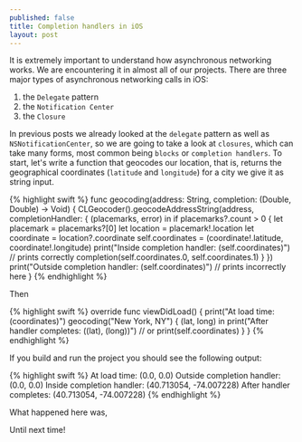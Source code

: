 ```yaml
---
published: false
title: Completion handlers in iOS
layout: post
---
```

It is extremely important to understand how asynchronous networking works. We are encountering it in almost all of our projects. There are three major types of asynchronous networking calls in iOS:

1. the `Delegate` pattern
2. the `Notification Center`
3. the `Closure`

In previous posts we already looked at the `delegate` pattern as well as `NSNotificationCenter`, so we are going to take a look at `closures`, which can take many forms, most common being `blocks` or `completion handlers`. To start, let's write a function that geocodes our location, that is, returns the geographical coordinates (`latitude` and `longitude`) for a city we give it as string input.

{% highlight swift %}
func geocoding(address: String, completion: (Double, Double) -> Void) {
    CLGeocoder().geocodeAddressString(address, completionHandler: { (placemarks, error) in
        if placemarks?.count > 0 {
            let placemark = placemarks?[0]
            let location = placemark!.location
            let coordinate = location?.coordinate
            self.coordinates = (coordinate!.latitude, coordinate!.longitude)
            print("Inside completion handler: \(self.coordinates)") // prints correctly
            completion(self.coordinates.0, self.coordinates.1)
        }
    })
    print("Outside completion handler: \(self.coordinates)") // prints incorrectly here
}
{% endhighlight %}

Then

{% highlight swift %}
override func viewDidLoad() {
    print("At load time: \(coordinates)")
    geocoding("New York, NY") { (lat, long) in
        print("After handler completes: (\(lat), \(long))") // or print(self.coordinates)
    }
}
{% endhighlight %}

If you build and run the project you should see the following output:

{% highlight swift %}
At load time: (0.0, 0.0)
Outside completion handler: (0.0, 0.0)
Inside completion handler: (40.713054, -74.007228)
After handler completes: (40.713054, -74.007228)
{% endhighlight %}

What happened here was,

Until next time!
